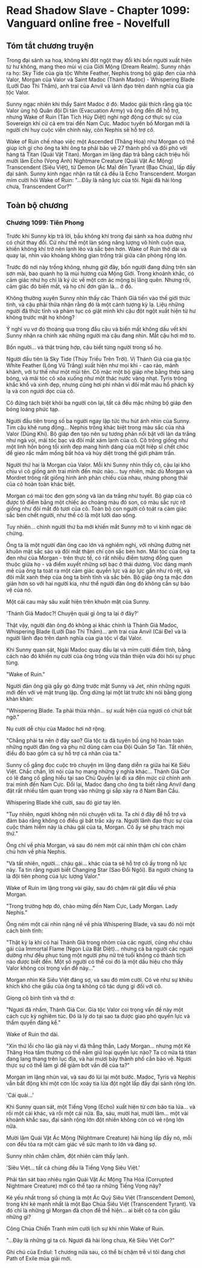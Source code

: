 # Read Shadow Slave - Chapter 1099: Vanguard online free - Novelfull

## Tóm tắt chương truyện

Trong đại sảnh xa hoa, không khí đột ngột thay đổi khi bốn người xuất hiện từ hư không, mang theo mùi vị của Giới Mộng (Dream Realm). Sunny nhận ra họ: Sky Tide của gia tộc White Feather, Nephis trong bộ giáp đen của nhà Valor, Morgan của Valor và Saint Madoc (Thánh Madoc) - Whispering Blade (Lưỡi Dao Thì Thầm), anh trai của Anvil và lãnh đạo trên danh nghĩa của gia tộc Valor.

Sunny ngạc nhiên khi thấy Saint Madoc ở đó. Madoc giải thích rằng gia tộc Valor ủng hộ Quân đội Di tản (Evacuation Army) và ông đến để hỗ trợ, nhưng Wake of Ruin (Tàn Tích Hủy Diệt) nghi ngờ động cơ thực sự của Sovereign khi cử cả em trai đến Nam Cực. Madoc tuyên bố Morgan mới là người chỉ huy cuộc viễn chinh này, còn Nephis sẽ hỗ trợ cô.

Wake of Ruin chế nhạo việc một Ascended (Thăng Hoa) như Morgan có thể giúp ích gì cho ông ta khi ông ta phải bảo vệ 27 thành phố và đối phó với hàng tá Titan (Quái Vật Titan). Morgan im lặng đáp trả bằng cách triệu hồi mười lăm Echo (Vọng Ảnh) Nightmare Creature (Quái Vật Ác Mộng) Transcendent (Siêu Việt), từ Demon (Ác Ma) đến Tyrant (Bạo Chúa), lấp đầy đại sảnh. Sunny kinh ngạc nhận ra tất cả đều là Echo Transcendent. Morgan mỉm cười hỏi Wake of Ruin: "...Đây là năng lực của tôi. Ngài đã hài lòng chưa, Transcendent Cor?"

## Toàn bộ chương

### Chương 1099: Tiên Phong

Trước khi Sunny kịp trả lời, bầu không khí trong đại sảnh xa hoa dường như có chút thay đổi. Cứ như thể một làn sóng năng lượng vô hình cuộn qua, khiến không khí trở nên lạnh lẽo và sắc bén hơn. Wake of Ruin thở dài và quay lại, nhìn vào khoảng không gian trống trải giữa căn phòng rộng lớn.

Trước đó nơi này trống không, nhưng giờ đây, bốn người đang đứng trên sàn sơn mài, bao quanh họ là mùi hương của Mộng Giới. Trong khoảnh khắc, có cảm giác như họ chỉ là ký ức về một cơn ác mộng bị lãng quên. Nhưng rồi, cảm giác đó biến mất, và họ chỉ đơn giản là... ở đó.

Không thường xuyên Sunny nhìn thấy các Thánh Giả tiến vào thế giới thức tỉnh, và cậu phải thừa nhận rằng đó là một cảnh tượng kỳ lạ. Liệu những người đã thức tỉnh và phàm tục có giật mình khi cậu đột ngột xuất hiện từ hư không trước mặt họ không?

Ý nghĩ vu vơ đó thoáng qua trong đầu cậu và biến mất không dấu vết khi Sunny nhận ra chính xác những người mà cậu đang nhìn. Mắt cậu hơi mở to.

Bốn người... và thật trùng hợp, cậu biết từng người trong số họ.

Người đầu tiên là Sky Tide (Thủy Triều Trên Trời). Vị Thánh Giả của gia tộc White Feather (Lông Vũ Trắng) xuất hiện như mọi khi - cao ráo, mảnh khảnh, với tư thế như một mũi tên. Cô mặc một bộ giáp nhẹ bằng thép sáng bóng, và mái tóc cô xõa xuống như một thác nước vàng nhạt. Tyris trông khắc khổ và xinh đẹp, nhưng cũng hơi phi nhân vì đôi mắt màu hổ phách kỳ lạ và con ngươi dọc của cô.

Cô đứng tách biệt khỏi ba người còn lại, tất cả đều mặc những bộ giáp đen bóng loáng phức tạp.

Người đầu tiên trong số ba người ngay lập tức thu hút ánh nhìn của Sunny. Tim cậu khẽ rung động... Nephis trông khác biệt trong màu sắc của nhà Valor (Dũng Khí). Bộ giáp đen tạo nên sự tương phản nổi bật với làn da trắng như ngà voi, mái tóc bạc và đôi mắt xám lạnh của cô. Cô trông giống như một linh hồn bóng tối xinh đẹp mang hình dáng của một hiệp sĩ chết chóc để gieo rắc mầm mống bất hòa và hủy diệt trong thế giới phàm trần.

Người thứ hai là Morgan của Valor. Mỗi khi Sunny nhìn thấy cô, cậu lại khó chịu vì cô giống anh trai mình đến mức nào... tuy nhiên, mặc dù Morgan và Mordret trông rất giống hình ảnh phản chiếu của nhau, nhưng phong thái của cô hoàn toàn khác biệt.

Morgan có mái tóc đen gợn sóng và làn da trắng như tuyết. Bộ giáp của cô được tô điểm bằng một chiếc áo choàng màu đỏ son, có màu sắc rực rỡ giống như đôi mắt đỏ tươi của cô. Toàn bộ con người cô toát ra cảm giác sắc bén chết người, như thể cô là một lưỡi dao sống.

Tuy nhiên... chính người thứ ba mới khiến mắt Sunny mở to vì kinh ngạc dè chừng.

Ông ta là một người đàn ông cao lớn và nghiêm nghị, với những đường nét khuôn mặt sắc sảo và đôi mắt thậm chí còn sắc bén hơn. Mái tóc của ông ta đen như của Morgan - trên thực tế, có rất nhiều điểm tương đồng quen thuộc giữa họ - và điểm xuyết những sợi bạc ở thái dương. Vóc dáng mạnh mẽ của ông ta toát ra một cảm giác quyền lực và áp lực gần như rõ rệt, và đôi mắt xanh thép của ông ta bình tĩnh và sắc bén. Bộ giáp ông ta mặc đơn giản hơn so với hai người kia, như thể người đàn ông đó không cần sự bảo vệ của nó.

Một cái cau mày sâu xuất hiện trên khuôn mặt của Sunny.

'Thánh Giả Madoc?! Chuyện quái gì ông ta lại ở đây?'

Thật vậy, người đàn ông đó không ai khác chính là Thánh Giả Madoc, Whispering Blade (Lưỡi Dao Thì Thầm)... anh trai của Anvil (Cái Đe) và là người lãnh đạo trên danh nghĩa của gia tộc vĩ đại Valor.

Khi Sunny quan sát, Ngài Madoc quay đầu lại và mỉm cười điềm tĩnh, bằng cách nào đó khiến nụ cười của ông trông vừa thân thiện vừa đòi hỏi sự phục tùng.

"Wake of Ruin."

Người đàn ông già gầy gò đứng trước mặt Sunny và Jet, nhìn những người mới đến với vẻ mặt trung lập. Ông dừng lại một lát trước khi nói bằng giọng khàn khàn:

"Whispering Blade. Ta phải thừa nhận... sự xuất hiện của ngươi có chút bất ngờ."

Nụ cười dễ chịu của Madoc hơi nở rộng.

"Chẳng phải ta nên ở đây sao? Gia tộc ta đã tuyên bố ủng hộ hoàn toàn những người đàn ông và phụ nữ dũng cảm của Đội Quân Sơ Tán. Tất nhiên, điều đó bao gồm cả sự hỗ trợ cá nhân của ta."

Sunny cố gắng đọc cuộc trò chuyện im lặng đang diễn ra giữa hai Kẻ Siêu Việt. Chắc chắn, lời nói của họ mang những ý nghĩa khác... Thánh Giả Cor có lẽ đang cố gắng hiểu tại sao Chủ Quyền lại đi xa đến mức cử chính anh trai mình đến Nam Cực. Đổi lại, Madoc đang cho ông ta biết rằng Anvil đang đặt rất nhiều tầm quan trọng vào những gì sắp xảy ra ở Nam Bán Cầu.

Whispering Blade khẽ cười, sau đó giơ tay lên.

"Tuy nhiên, ngươi không nên nói chuyện với ta. Ta chỉ ở đây để hỗ trợ và đảm bảo rằng không có điều gì bất trắc xảy ra. Người lãnh đạo thực sự của cuộc thám hiểm này là cháu gái của ta, Morgan. Cô ấy sẽ phụ trách mọi thứ."

Ông chỉ về phía Morgan, và sau đó ném một cái nhìn thậm chí còn chăm chú hơn về phía Nephis.

"Và tất nhiên, người... cháu gái... khác của ta sẽ hỗ trợ cô ấy trong nỗ lực này. Ta tin rằng ngươi biết Changing Star (Sao Đổi Ngôi). Ba người chúng ta là đội tiên phong của lực lượng Valor."

Wake of Ruin im lặng trong vài giây, sau đó chậm rãi gật đầu về phía Morgan.

"Trong trường hợp đó, chào mừng đến Nam Cực, Lady Morgan. Lady Nephis."

Ông ném một cái nhìn nặng nề về phía Whispering Blade, và sau đó nói một cách bình tĩnh:

"Thật kỳ lạ khi có hai Thánh Giả trong nhóm của các ngươi, cũng như cháu gái của Immortal Flame (Ngọn Lửa Bất Diệt)... nhưng cả ba người các ngươi dường như đều phục tùng một người phụ nữ trẻ tuổi không có thành tích nào được biết đến. Một số người có thể coi đó là một dấu hiệu cho thấy Valor không coi trọng vấn đề này..."

Morgan nhìn Kẻ Siêu Việt đáng sợ, và sau đó mỉm cười. Có vẻ như sự khiêu khích khó che giấu của ông ta không có tác dụng gì đối với cô.

Giọng cô bình tĩnh và thờ ơ:

"Ngươi đã nhầm, Thánh Giả Cor. Gia tộc Valor coi trọng vấn đề này một cách cực kỳ nghiêm túc. Đó là lý do tại sao ta được giao phó quyền lực và thẩm quyền đáng kể."

Wake of Ruin thở dài.

"Xin thứ lỗi cho lão già này vì đã thẳng thắn, Lady Morgan... nhưng một Kẻ Thăng Hoa tầm thường có thể nắm giữ loại quyền lực nào? Ta có nửa tá titan đang lang thang trên lục địa, và hai mươi bảy thành phố cần bảo vệ. Ngươi thực sự có thể làm gì để giảm bớt vấn đề của ta?"

Morgan im lặng nhún vai, và sau đó lùi lại một bước. Madoc, Tyris và Nephis vẫn bất động khi một cơn lốc xoáy tia lửa đột ngột lấp đầy đại sảnh rộng lớn.

'Cái quái...'

Khi Sunny quan sát, một Tiếng Vọng (Echo) xuất hiện từ cơn bão tia lửa... và rồi một cái khác, và rồi một cái nữa. Ba, sáu, mười hai, mười lăm... một vài khoảnh khắc sau, đại sảnh rộng lớn đột nhiên không còn có vẻ rộng lớn nữa.

Mười lăm Quái Vật Ác Mộng (Nightmare Creature) hãi hùng lấp đầy nó, mỗi con đều tỏa ra một cảm giác về sức mạnh to lớn và đáng sợ.

Sunny nhìn chằm chằm, đột nhiên cảm thấy lạnh.

'Siêu Việt... tất cả chúng đều là Tiếng Vọng Siêu Việt.'

Phải tàn sát bao nhiêu ngàn Quái Vật Ác Mộng Tha Hóa (Corrupted Nightmare Creature) mới có thể tạo ra những Tiếng Vọng này?

Kẻ yếu nhất trong số chúng là một Ác Quỷ Siêu Việt (Transcendent Demon), trong khi kẻ mạnh nhất là một Bạo Chúa Siêu Việt (Transcendent Tyrant). Và đó chỉ là những gì Morgan đã chọn để thể hiện... ai biết cô ta còn giấu những gì?

Công Chúa Chiến Tranh mỉm cười lịch sự khi nhìn Wake of Ruin.

"...Đây là những gì ta có. Ngươi đã hài lòng chưa, Kẻ Siêu Việt Cor?"

Ghi chú của Erdiul: 1 chương nữa sau, có thể bị chậm trễ vì tôi đang chơi Path of Exile mùa giải mới.